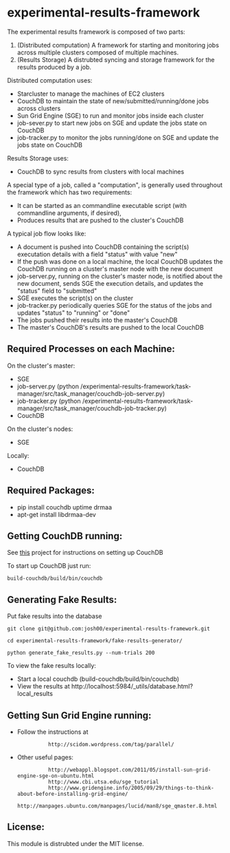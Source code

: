 experimental-results-framework
==============================

The experimental results framework is composed of two parts:

1.  (Distributed computation) A framework for starting and monitoring jobs across multiple clusters composed of multiple machines.
2.  (Results Storage) A distrubted syncing and storage framework for the results produced by a job.

Distributed computation uses:
* Starcluster to manage the machines of EC2 clusters
* CouchDB to maintain the state of new/submitted/running/done jobs across clusters
* Sun Grid Engine (SGE) to run and monitor jobs inside each cluster
* job-sever.py to start new jobs on SGE and update the jobs state on CouchDB
* job-tracker.py to monitor the jobs running/done on SGE and update the jobs state on CouchDB

Results Storage uses:
* CouchDB to sync results from clusters with local machines

A special type of a job, called a "computation", is generally used throughout the framework which has two requirements:
* It can be started as an commandline executable script (with commandline arguments, if desired),
* Produces results that are pushed to the cluster's CouchDB

A typical job flow looks like:
* A document is pushed into CouchDB containing the script(s) executation details with a field "status" with value "new"
* If the push was done on a local machine, the local CouchDB updates the CouchDB running on a cluster's master node with the new document
* job-server.py, running on the cluster's master node, is notified about the new document, sends SGE the execution details, and updates the "status" field to "submitted"
* SGE executes the script(s) on the cluster
* job-tracker.py periodically queries SGE for the status of the jobs and updates "status" to "running" or "done"
* The jobs pushed their results into the master's CouchDB 
* The master's CouchDB's results are pushed to the local CouchDB

Required Processes on each Machine:
-----------------------------------

On the cluster's master:
* SGE
* job-server.py (python /experimental-results-framework/task-manager/src/task_manager/couchdb-job-server.py)
* job-tracker.py (python /experimental-results-framework/task-manager/src/task_manager/couchdb-job-tracker.py)
* CouchDB

On the cluster's nodes:
* SGE

Locally:
* CouchDB


Required Packages:
-----------------

* pip install couchdb uptime drmaa
* apt-get install libdrmaa-dev


Getting CouchDB running:
------------------------

See [this](https://github.com/josh00/experimental-results-framework-couchdb) project for instructions on setting up CouchDB


To start up CouchDB just run:

    build-couchdb/build/bin/couchdb


Generating Fake Results:
------------------------
    
Put fake results into the database

    git clone git@github.com:josh00/experimental-results-framework.git

    cd experimental-results-framework/fake-results-generator/

    python generate_fake_results.py --num-trials 200
    
To view the fake results locally:
* Start a local couchdb (build-couchdb/build/bin/couchdb)
* View the results at http://localhost:5984/_utils/database.html?local_results


Getting Sun Grid Engine running:
--------------------------

* Follow the instructions at

                http://scidom.wordpress.com/tag/parallel/
                
* Other useful pages:

                http://webappl.blogspot.com/2011/05/install-sun-grid-engine-sge-on-ubuntu.html
                http://www.cbi.utsa.edu/sge_tutorial
                http://www.gridengine.info/2005/09/29/things-to-think-about-before-installing-grid-engine/
                http://manpages.ubuntu.com/manpages/lucid/man8/sge_qmaster.8.html

License:
-------
This module is distrubted under the MIT license.
